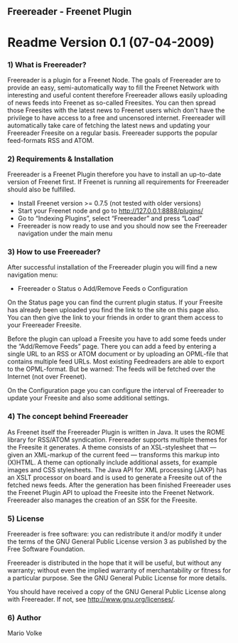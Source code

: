 Freereader - Freenet Plugin
------------------------------------------------------------------
Readme Version 0.1 (07-04-2009)
==================================================================

### 1) What is Freereader?


Freereader is a plugin for a Freenet Node. The goals of Freereader
are to provide an easy, semi-automatically way to fill the Freenet
Network with interesting and useful content therefore Freereader
allows easily uploading of news feeds into Freenet as so-called
Freesites. You can then spread those Freesites with the latest
news to Freenet users which don't have the privilege to have
access to a free and uncensored internet. Freereader will
automatically take care of fetching the latest news and updating
your Freereader Freesite on a regular basis. Freereader supports
the popular feed-formats RSS and ATOM.

### 2) Requirements & Installation

Freereader is a Freenet Plugin therefore you have to install an
up-to-date version of Freenet first. If Freenet is running all
requirements for Freereader should also be fulfilled.

* Install Freenet version >= 0.7.5
  (not tested with older versions)
* Start your Freenet node and go to http://127.0.0.1:8888/plugins/
* Go to “Indexing Plugins”, select “Freereader” and press “Load”
* Freereader is now ready to use and you should now see the
  Freereader navigation under the main menu

### 3) How to use Freereader?

After successful installation of the Freereader plugin you will
find a new navigation menu:

* Freereader
      o Status
      o Add/Remove Feeds
      o Configuration

On the Status page you can find the current plugin status. If your
Freesite has already been uploaded you find the link to the site on
this page also. You can then give the link to your friends in order
to grant them access to your Freereader Freesite.

Before the plugin can upload a Freesite you have to add some feeds
under the “Add/Remove Feeds” page. There you can add a feed by
entering a single URL to an RSS or ATOM document or by uploading an
OPML-file that contains multiple feed URLs. Most existing
Feedreaders are able to export to the OPML-format. But be warned:
The feeds will be fetched over the Internet (not over Freenet).

On the Configuration page you can configure the interval of
Freereader to update your Freesite and also some additional
settings.

### 4) The concept behind Freereader

As Freenet itself the Freereader Plugin is written in Java. It
uses the ROME library for RSS/ATOM syndication. Freereader
supports multiple themes for the Freesite it generates. A theme
consists of an XSL-stylesheet that — given an XML-markup of the
current feed — transforms this markup into (X)HTML. A theme can
optionally include additional assets, for example images and CSS
stylesheets. The Java API for XML processing (JAXP) has an XSLT
processor on board and is used to generate a Freesite out of the
fetched news feeds. After the generation has been finished
Freereader uses the Freenet Plugin API to upload the Freesite into
the Freenet Network. Freereader also manages the creation of an
SSK for the Freesite.

### 5) License

Freereader is free software: you can redistribute it and/or modify
it under the terms of the GNU General Public License version 3 as
published by the Free Software Foundation.

Freereader is distributed in the hope that it will be useful, but
without any warranty; without even the implied warranty of
merchantability or fitness for a particular purpose.
See the GNU General Public License for more details.

You should have received a copy of the GNU General Public License
along with Freereader. If not, see http://www.gnu.org/licenses/.

### 6) Author

Mario Volke
